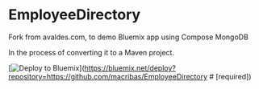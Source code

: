 # EmployeeDirectory
Fork from avaldes.com, to demo Bluemix app using Compose MongoDB

In the process of converting it to a Maven project.

[![Deploy to Bluemix](https://bluemix.net/deploy/button.png)](https://bluemix.net/deploy?repository=https://github.com/macribas/EmployeeDirectory # [required])
